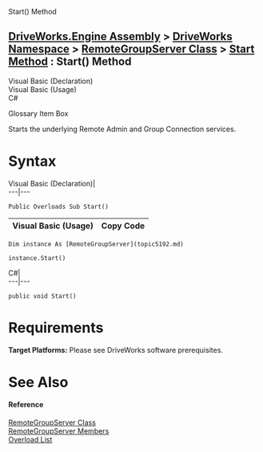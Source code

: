Start() Method   
  
[DriveWorks.Engine Assembly](topic2156.md) > [DriveWorks Namespace](topic2159.md) > [RemoteGroupServer Class](topic5192.md) > [Start Method](topic5203.md) : Start() Method  
---  
  
Visual Basic (Declaration)    
Visual Basic (Usage)    
C# 

Glossary Item Box

Starts the underlying Remote Admin and Group Connection services. 

# Syntax

Visual Basic (Declaration)|   
---|---  
      
    
    Public Overloads Sub Start()   
  
Visual Basic (Usage)| Copy Code  
---|---  
      
    
    Dim instance As [RemoteGroupServer](topic5192.md)
     
    instance.Start()  
  
C#|   
---|---  
      
    
    public void Start()  
  
# Requirements

**Target Platforms:** Please see DriveWorks software prerequisites.

# See Also

#### Reference

[RemoteGroupServer Class](topic5192.md)   
[RemoteGroupServer Members](topic5193.md)   
[Overload List](topic5203.md)


